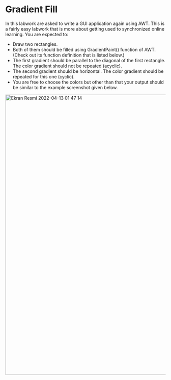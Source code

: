 # Gradient Fill

In this labwork are asked to write a GUI application again using AWT. This is a fairly easy labwork that is more about getting used to synchronized online learning. You are expected to:

- Draw two rectangles.
- Both of them should be filled using GradientPaint() function of AWT. (Check out its function definition that is listed below.)
- The first gradient should be parallel to the diagonal of the first rectangle. The color gradient should not be repeated (acyclic).
- The second gradient should be horizontal. The color gradient should be repeated for this one (cyclic).
- You are free to choose the colors but other than that your output should be similar to the example screenshot given below.

<img width="880" alt="Ekran Resmi 2022-04-13 01 47 14" src="https://user-images.githubusercontent.com/93338158/163067039-3c51144d-fcfe-4905-92cb-24f680f3d2cd.png">

